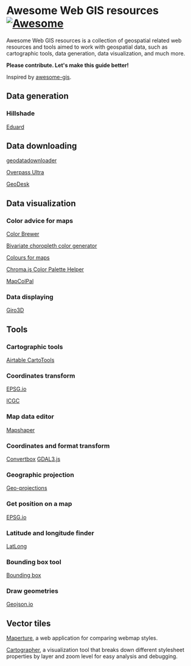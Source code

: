 # Awesome Web GIS resources [![Awesome](https://cdn.rawgit.com/sindresorhus/awesome/d7305f38d29fed78fa85652e3a63e154dd8e8829/media/badge.svg)](https://github.com/fmariv/web-gis-resources)

Awesome Web GIS resources is a collection of geospatial related web resources and tools aimed to work with geospatial data, such as cartographic tools, data generation, data visualization, and much more.

**Please contribute. Let's make this guide better!**

Inspired by [awesome-gis](https://github.com/sshuair/awesome-gis).

## Data generation

### Hillshade
[Eduard](https://eduard.earth/)

## Data downloading

[geodatadownloader](https://geodatadownloader.com/)

[Overpass Ultra](https://overpass-ultra.trailsta.sh/)

[GeoDesk](http://www.geodesk.com)

## Data visualization

### Color advice for maps

[Color Brewer](https://colorbrewer2.org/#type=sequential&scheme=BuGn&n=3)

[Bivariate choropleth color generator](https://observablehq.com/@benjaminadk/bivariate-choropleth-color-generator)

[Colours for maps](https://observablehq.com/d/ab5d7d5a5d9e9e16)

[Chroma.js Color Palette Helper](https://gka.github.io/palettes)

[MapColPal](https://mapcolpal.org)

### Data displaying

[Giro3D](https://giro3d.org/index.html)

## Tools

### Cartographic tools
[Airtable CartoTools](https://airtable.com/embed/shr864WB1Q2ElGRpN/tblvGdsQDCgSexAAw?backgroundColor=blue&viewControls=on)

### Coordinates transform
[EPSG.io](http://epsg.io/transform#s_srs=4326&t_srs=3857)

[ICGC](https://www.icgc.cat/es/Administracion-y-empresa/Herramientas/Cambia-coordenada-formato/Calculadora)

### Map data editor
[Mapshaper](https://mapshaper.org/)

### Coordinates and format transform
[Convertbox](https://betaportal.icgc.cat/convertbox/)
[GDAL3.js](https://gdal3.js.org/)

### Geographic projection
[Geo-projections](https://www.geo-projections.com/)

### Get position on a map

[EPSG.io](http://epsg.io/map#srs=4326&x=0.000000&y=0.000000&z=1&layer=streets)

### Latitude and longitude finder

[LatLong](https://www.latlong.net/)

### Bounding box tool

[Bounding box](https://boundingbox.klokantech.com/)

### Draw geometries

[Geojson.io](https://geojson.io/#map=2/6.8/-19.3)

## Vector tiles

[Maperture](https://stamen.github.io/maperture), a web application for comparing webmap styles.

[Cartographer](https://chartographer.stamen.com/), a visualization tool that breaks down different stylesheet properties by layer and zoom level for easy analysis and debugging.
